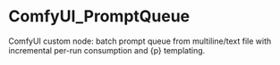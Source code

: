 # ComfyUI_PromptQueue
ComfyUI custom node: batch prompt queue from multiline/text file with incremental per-run consumption and {p} templating.
